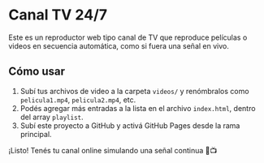 
# Canal TV 24/7

Este es un reproductor web tipo canal de TV que reproduce películas o videos en secuencia automática, como si fuera una señal en vivo.

## Cómo usar

1. Subí tus archivos de video a la carpeta `videos/` y renómbralos como `pelicula1.mp4`, `pelicula2.mp4`, etc.
2. Podés agregar más entradas a la lista en el archivo `index.html`, dentro del array `playlist`.
3. Subí este proyecto a GitHub y activá GitHub Pages desde la rama principal.

¡Listo! Tenés tu canal online simulando una señal continua 🎥📺
